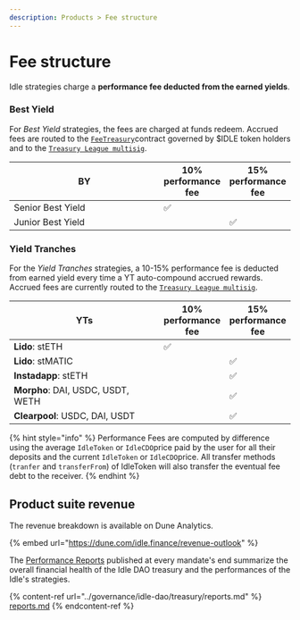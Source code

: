 ```yaml
---
description: Products > Fee structure
---
```


# Fee structure

Idle strategies charge a **performance fee deducted from the earned yields**.&#x20;

### Best Yield

For _Best Yield_ strategies, the fees are charged at funds redeem. Accrued fees are routed to the [`FeeTreasury`](https://etherscan.io/address/0x69a62c24f16d4914a48919613e8ee330641bcb94)contract governed by $IDLE token holders and to the [`Treasury League multisig`](https://etherscan.io/address/0xFb3bD022D5DAcF95eE28a6B07825D4Ff9C5b3814).&#x20;

<table><thead><tr><th width="258.3333333333333">BY</th><th>10% performance fee</th><th>15% performance fee</th></tr></thead><tbody><tr><td>Senior Best Yield</td><td><span data-gb-custom-inline data-tag="emoji" data-code="2705">✅</span></td><td></td></tr><tr><td>Junior Best Yield</td><td></td><td><span data-gb-custom-inline data-tag="emoji" data-code="2705">✅</span></td></tr></tbody></table>

### Yield Tranches

For the _Yield Tranches_ strategies, a 10-15% performance fee is deducted from earned yield every time a YT auto-compound accrued rewards. Accrued fees are currently routed to the [`Treasury League multisig`](https://etherscan.io/address/0xFb3bD022D5DAcF95eE28a6B07825D4Ff9C5b3814).

<table><thead><tr><th width="306.3333333333333">YTs</th><th>10% performance fee</th><th>15% performance fee</th></tr></thead><tbody><tr><td><strong>Lido</strong>: stETH</td><td><span data-gb-custom-inline data-tag="emoji" data-code="2705">✅</span></td><td></td></tr><tr><td><strong>Lido</strong>: stMATIC</td><td></td><td><span data-gb-custom-inline data-tag="emoji" data-code="2705">✅</span></td></tr><tr><td><strong>Instadapp</strong>: stETH</td><td></td><td><span data-gb-custom-inline data-tag="emoji" data-code="2705">✅</span></td></tr><tr><td><strong>Morpho</strong>: DAI, USDC, USDT, WETH</td><td></td><td><span data-gb-custom-inline data-tag="emoji" data-code="2705">✅</span></td></tr><tr><td><strong>Clearpool</strong>: USDC, DAI, USDT</td><td></td><td><span data-gb-custom-inline data-tag="emoji" data-code="2705">✅</span></td></tr></tbody></table>

{% hint style="info" %}
Performance Fees are computed by difference using the average `IdleToken` or `IdleCDO`price paid by the user for all their deposits and the current `IdleToken` or `IdleCDO`price. All transfer methods (`tranfer` and `transferFrom`) of IdleToken will also transfer the eventual fee debt to the receiver.
{% endhint %}

## Product suite revenue

The revenue breakdown is available on Dune Analytics.&#x20;

{% embed url="https://dune.com/idle.finance/revenue-outlook" %}

The [Performance Reports](../governance/idle-dao/treasury/reports.md) published at every mandate's end summarize the overall financial health of the Idle DAO treasury and the performances of the Idle's strategies.

{% content-ref url="../governance/idle-dao/treasury/reports.md" %}
[reports.md](../governance/idle-dao/treasury/reports.md)
{% endcontent-ref %}
